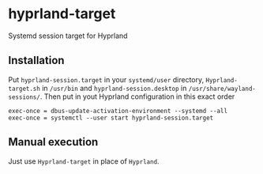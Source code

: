 # hyprland-target
Systemd session target for Hyprland

## Installation
Put `hyprland-session.target` in your `systemd/user` directory, `Hyprland-target.sh` in `/usr/bin` and `hyprland-session.desktop` in `/usr/share/wayland-sessions/`. Then put in yout Hyprland configuration in this exact order

    exec-once = dbus-update-activation-environment --systemd --all
    exec-once = systemctl --user start hyprland-session.target

## Manual execution
Just use `Hyprland-target` in place of `Hyprland`.
